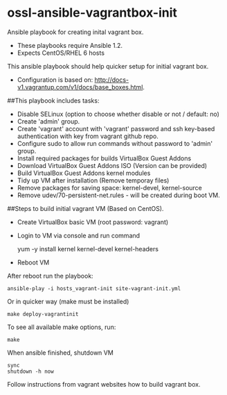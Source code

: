 ossl-ansible-vagrantbox-init
============================

Ansible playbook for creating inital vagrant box.

- These playbooks require Ansible 1.2.
- Expects CentOS/RHEL 6 hosts


This ansible playbook should help quicker setup for initial vagrant box.

- Configuration is based on: http://docs-v1.vagrantup.com/v1/docs/base_boxes.html.

##This playbook includes tasks:
- Disable SELinux (option to choose whether disable or not / default: no)
- Create 'admin' group.
- Create 'vagrant' account with 'vagrant' password and ssh key-based
authentication with key from vagrant github repo.
- Configure sudo to allow run commands without password to 'admin' group.
- Install required packages for builds VirtualBox Guest Addons
- Download VirtualBox Guest Addons ISO (Version can be provided)
- Build VirtualBox Guest Addons kernel modules
- Tidy up VM after installation (Remove temporay files)
- Remove packages for saving space: kernel-devel, kernel-source
- Remove udev/70-persistent-net.rules - will be created during boot VM.


##Steps to build initial vagrant VM (Based on CentOS).

- Create VirtualBox basic VM (root password: vagrant)
- Login to VM via console and run command

	yum -y install kernel kernel-devel kernel-headers

- Reboot VM

After reboot run the playbook:

	ansible-play -i hosts_vagrant-init site-vagrant-init.yml

Or in quicker way (make must be installed)

	make deploy-vagrantinit

To see all available make options, run:

	make

When ansible finished, shutdown VM

	sync
	shutdown -h now

Follow instructions from vagrant websites how to build vagrant box.
